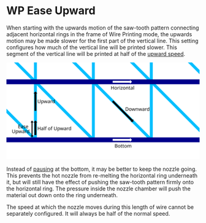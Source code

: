 WP Ease Upward
====
When starting with the upwards motion of the saw-tooth pattern connecting adjacent horizontal rings in the frame of Wire Printing mode, the upwards motion may be made slower for the first part of the vertical line. This setting configures how much of the vertical line will be printed slower. This segment of the vertical line will be printed at half of the [upward speed](wireframe_printspeed_up.md).

![Where the different Wire Printing speeds apply](images/wireframe_printspeed.svg)

Instead of [pausing](wireframe_bottom_delay.md) at the bottom, it may be better to keep the nozzle going. This prevents the hot nozzle from re-melting the horizontal ring underneath it, but will still have the effect of pushing the saw-tooth pattern firmly onto the horizontal ring. The pressure inside the nozzle chamber will push the material out down onto the ring underneath.

The speed at which the nozzle moves during this length of wire cannot be separately configured. It will always be half of the normal speed.